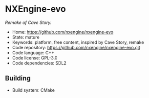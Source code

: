 # NXEngine-evo

_Remake of Cave Story._

- Home: https://github.com/nxengine/nxengine-evo
- State: mature
- Keywords: platform, free content, inspired by Cave Story, remake
- Code repository: https://github.com/nxengine/nxengine-evo.git
- Code language: C++
- Code license: GPL-3.0
- Code dependencies: SDL2

## Building

- Build system: CMake
